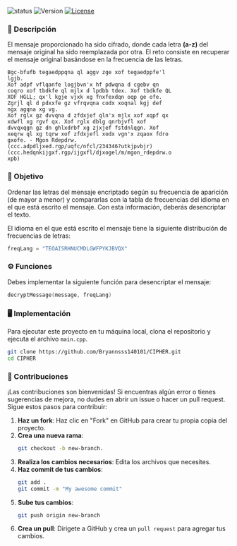 ![status](https://img.shields.io/badge/status-finished-green)
![Version](https://img.shields.io/badge/version-v1.0.0-blue)
[![License](https://img.shields.io/badge/licencia-MIT-orange)](LICENSE)

### 📜 Descripción
El mensaje proporcionado ha sido cifrado, donde cada letra **(a-z)** del mensaje original ha sido reemplazada por otra. El reto consiste en recuperar el mensaje original basándose en la frecuencia de las letras.
```
Bgc-bfufb tegaedppqna ql aggv zge xof tegaedppfe'l
lgjb. 
Xof adpf vflqanfe logjbvn'x hf pdwqna d cgebv qn
coqro xof tbdkfe ql mjlx d lpdbb tdex. Xof tbdkfe QL
XOF HGLL; qx'l kgje vjxk xg fnxfexdqn oqp ge ofe. 
Zgrjl ql d pdxxfe gz vfrqvqna codx xoqnal kgj def 
ngx agqna xg vg. 
Xof rglx gz dvvqna d zfdxjef qln'x mjlx xof xqpf qx
xdwfl xg rgvf qx. Xof rglx dblg qnrbjvfl xof
dvvqxqgn gz dn ghlxdrbf xg zjxjef fstdnlqgn. Xof
xeqrw ql xg tqrw xof zfdxjefl xodx vgn'x zqaox fdro
gxofe. - Mgon Rdepdrw. 
(ccc.adpdljxed.rgp/uqfc/nfcl/234346?utkjpvbjr) 
(ccc.hedqnkijgxf.rgp/ijgxfl/djxogel/m/mgon_rdepdrw.o
xpb) 
```

### 🎯 Objetivo
Ordenar las letras del mensaje encriptado según su frecuencia de aparición (de mayor a menor) y compararlas con la tabla de frecuencias del idioma en el que está escrito el mensaje. Con esta información, deberás desencriptar el texto.

El idioma en el que está escrito el mensaje tiene la siguiente distribución de frecuencias de letras:
```cpp
freqLang = "TEOAISRHNUCMDLGWFPYKJBVQX"
```

### ⚙️ Funciones
Debes implementar la siguiente función para desencriptar el mensaje:
```cpp
decryptMessage(message, freqLang)
```

### 🖥️ Implementación
Para ejecutar este proyecto en tu máquina local, clona el repositorio y ejecuta el archivo `main.cpp`.
```bash
git clone https://github.com/Bryannsss140101/CIPHER.git
cd CIPHER
```

### 🤝 Contribuciones
¡Las contribuciones son bienvenidas! Si encuentras algún error o tienes sugerencias de mejora, no dudes en abrir un issue o hacer un pull request. Sigue estos pasos para contribuir:

1. **Haz un fork**: Haz clic en "Fork" en GitHub para crear tu propia copia del proyecto.
2. **Crea una nueva rama**:
   ```bash
   git checkout -b new-branch.
   ```
4. **Realiza los cambios necesarios**: Edita los archivos que necesites.
5. **Haz commit de tus cambios**:
   ```bash
   git add .
   git commit -m "My awesome commit"
   ```
7. **Sube tus cambios**:
   ```bash
   git push origin new-branch
   ```
9. **Crea un pull**: Dirigete a GitHub y crea un `pull request` para agregar tus cambios.

